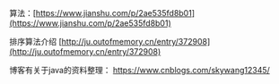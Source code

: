 算法：[https://www.jianshu.com/p/2ae535fd8b01](https://www.jianshu.com/p/2ae535fd8b01)

排序算法介绍 [http://ju.outofmemory.cn/entry/372908](http://ju.outofmemory.cn/entry/372908)

博客有关于java的资料整理： https://www.cnblogs.com/skywang12345/

